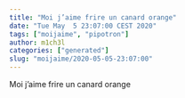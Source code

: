 ```yaml
---
title: "Moi j’aime frire un canard orange"
date: "Tue May  5 23:07:00 CEST 2020"
tags: ["moijaime", "pipotron"]
author: m1ch3l
categories: ["generated"]
slug: "moijaime/2020-05-05-23:07:00"
---
```


Moi j’aime frire un canard orange
